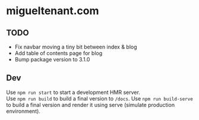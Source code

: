 # migueltenant.com

## TODO

- Fix navbar moving a tiny bit between index & blog
- Add table of contents page for blog
- Bump package version to 3.1.0

## Dev

Use `npm run start` to start a development HMR server.  
Use `npm run build` to build a final version to `/docs`.
Use `npm run build-serve` to build a final version and render it using serve (simulate production environment).
